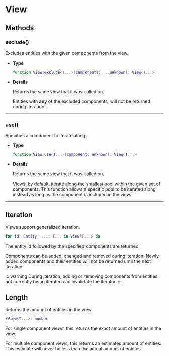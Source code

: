 # View

## Methods

### exclude()

Excludes entities with the given components from the view.

- **Type**

    ```lua
    function View:exclude<T...>(components: ...unknown): View<T...>
    ```

- **Details**

    Returns the same view that it was called on.

    Entities with **any** of the excluded components, will not be returned during iteration.

--------------------------------------------------------------------------------

### use()

Specifies a component to iterate along.

- **Type**

    ```lua
    function View:use<T...>(component: unknown): View<T...>
    ```

- **Details**

    Returns the same view that it was called on.

    Views, by default, iterate along the smallest pool within the given set of components. This function allows a specific pool to be iterated along instead as long as the component is included in the view.

--------------------------------------------------------------------------------

## Iteration

Views support generalized iteration.

```lua
for id: Entity, ...: T... in View<T...> do
```

The entity id followed by the specified components are returned.

Components can be added, changed and removed during iteration. Newly added components and their entities will not be returned until the next iteration.

::: warning
During iteration, adding or removing components from entities not currently being iterated can invalidate the iterator.
:::

## Length

Returns the amount of entities in the view.

```lua
#View<T...>: number
```

For single component views, this returns the exact amount of entities in the view.

For multiple component views, this returns an estimated amount of entities.
This estimate will never be less than the actual amount of entities.
